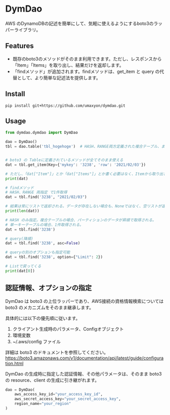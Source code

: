 # DymDao

AWS のDynamoDBの記述を簡単にして、気軽に使えるようにするboto3のラッパーライブラリ。

## Features

* 既存のboto3のメソッドがそのまま利用できます。ただし、レスポンスから「Item」「Items」を取り出し、結果だけを返却します。
* 「findメソッド」が追加されます。findメソッドは、get_item と query の代替として、より簡単な記述法を提供します。



## Install

```shell
pip install git+https://github.com/umaxyon/dymdao.git
```

## Usage

```python
from dymdao.dymdao import DymDao

dao = DymDao()
tbl = dao.table('tbl_hogehoge')  # HASH、RANGE両方定義された複合テーブル、または単一キーテーブル


# boto3 の Tableに定義されているメソッドが全てそのまま使える
dat = tbl.get_item(Key={'mykey': '3238', 'row': '2021/02/03'})

# ただし、「dat["Item"]」とか「dat["Items"]」とか書く必要はなく、Itemから取り出された結果が返却される
print(dat)

# findメソッド
# HASH、RANGE 両指定 で1件取得
dat = tbl.find('3238', "2021/02/03")

# 結果は常にリストで返却される。データが存在しない場合も、Noneではなく、空リストが返却される。
print(len(dat))

# HASH のみ指定。複合テーブルの場合、パーティションのデータが昇順で取得される。
# 単一キーテーブルの場合、1件取得される。
dat = tbl.find('3238')

# query(降順)
dat = tbl.find('3238', asc=False)

# queryの別のオプションも指定可能
dat = tbl.find('3238', option={"Limit": 2})

# Listで戻ってくる
print(dat[0])
```

## 認証情報、オプションの指定

DymDao は boto3 の上位ラッパーであり、AWS接続の資格情報検索については boto3 のメカニズムをそのまま継承します。 

具体的には以下の優先順に従います。

1. クライアント生成時のパラメータ、Configオブジェクト
2. 環境変数
3. ~/.aws/config ファイル

詳細は boto3 のドキュメントを参照してください。
https://boto3.amazonaws.com/v1/documentation/api/latest/guide/configuration.html

DymDao の生成時に指定した認証情報、その他パラメータは、そのまま boto3 の resource、client の生成に引き継がれます。

```python
dao = DymDao(
    aws_access_key_id="your_access_key_id",
    aws_secret_access_key="your_secret_access_key",
    region_name="your_region"
)
```